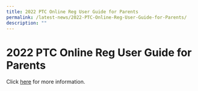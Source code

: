 ```yaml
---
title: 2022 PTC Online Reg User Guide for Parents
permalink: /latest-news/2022-PTC-Online-Reg-User-Guide-for-Parents/
description: ""
---
```

**2022 PTC Online Reg User Guide for Parents**
==============================================


Click [here](/files/PTC%20online%20reg%20user%20guide%20for%20Parents_2021.pdf) for more information.